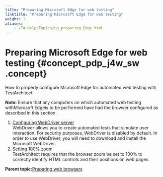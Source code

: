 ```yaml
--- 
title: "Preparing Microsoft Edge for web testing"
linktitle: "Preparing Microsoft Edge for web testing"
weight: 1
aliases: 
    - /TA_Help/Topics/ug_preparing_Edge.html
---
```

# Preparing Microsoft Edge for web testing {#concept_pdp_j4w_sw .concept}

How to properly configure Microsoft Edge for automated web testing with TestArchitect.

**Note:** Ensure that any computers on which automated web testing withMicrosoft Edgeis to be performed have had the browser configured as described in this section.

1.  [Configuring WebDriver server](../../TA_Automation/Topics/aut_app_testing_webdriver_ME.html)  
WebDriver allows you to create automated tests that simulate user interaction. For security purposes, WebDriver is disabled by default. In order to use WebDriver, you will need to download and install the Microsoft WebDriver.
2.  [Setting 100% zoom](../../TA_Automation/Topics/aut_app_testing_setting_zoom_ME.html)  
TestArchitect requires that the browser zoom be set to 100% to correctly identify HTML controls and their positions on web pages.

**Parent topic:**[Preparing web browsers](../../TA_Help/Topics/Test_exec_extension.html)

